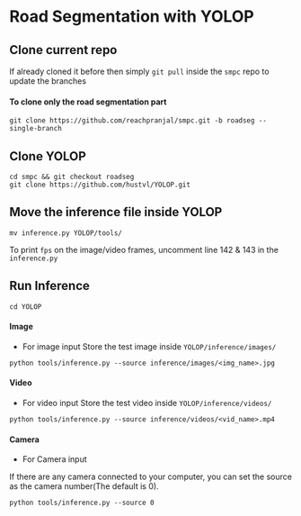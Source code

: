 # Road Segmentation with YOLOP

## Clone current repo

If already cloned it before then simply `git pull` inside the `smpc` repo to update the branches

#### To clone only the road segmentation part
```
git clone https://github.com/reachpranjal/smpc.git -b roadseg --single-branch
```

## Clone YOLOP
```
cd smpc && git checkout roadseg
git clone https://github.com/hustvl/YOLOP.git
```

## Move the inference file inside YOLOP
```
mv inference.py YOLOP/tools/
```

To print `fps` on the image/video frames, uncomment line 142 & 143 in the `inference.py` 

## Run Inference

```
cd YOLOP
```

#### Image
- For image input 
Store the test image inside `YOLOP/inference/images/` 
```
python tools/inference.py --source inference/images/<img_name>.jpg
```
#### Video

- For video input 
Store the test video inside `YOLOP/inference/videos/` 
```
python tools/inference.py --source inference/videos/<vid_name>.mp4
```

#### Camera

- For Camera input

If there are any camera connected to your computer, you can set the source as the camera number(The default is 0).

```
python tools/inference.py --source 0
```